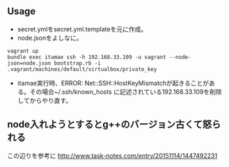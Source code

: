 ## Usage

* secret.ymlをsecret.yml.templateを元に作成。
* node.jsonをよしなに。

```
vagrant up
bundle exec itamae ssh -h 192.168.33.109 -u vagrant --node-json=node.json bootstrap.rb -i .vagrant/machines/default/virtualbox/private_key
```

* itamae実行時、ERROR: Net::SSH::HostKeyMismatchが起きることがある。その場合~/.ssh/known_hosts に記述されている192.168.33.109を削除してからやり直す。

## node入れようとするとg++のバージョン古くて怒られる

この辺りを参考に
http://www.task-notes.com/entry/20151114/1447492231


